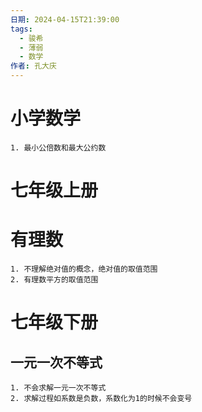 ```yaml
---
日期: 2024-04-15T21:39:00
tags:
  - 骏希
  - 薄弱
  - 数学
作者: 孔大庆
---
```

# 小学数学

	1. 最小公倍数和最大公约数


# 七年级上册
# 有理数
	1. 不理解绝对值的概念，绝对值的取值范围
	2. 有理数平方的取值范围
	


# 七年级下册
## 一元一次不等式
	1. 不会求解一元一次不等式
	2. 求解过程如系数是负数，系数化为1的时候不会变号
